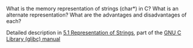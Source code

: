 What is the memory representation of strings (char*) in C? What is an alternate representation? What are the advantages and disadvantages of each?

Detailed description in [5.1 Representation of Strings](https://sourceware.org/glibc/manual/2.42/html_node/Representation-of-Strings.html), part of the [GNU C Library (glibc) manual](https://sourceware.org/glibc/manual/)